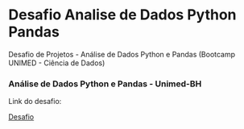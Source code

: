 # Desafio Analise de Dados Python Pandas
Desafio de Projetos - Análise de Dados Python e Pandas (Bootcamp UNIMED - Ciência de Dados)

### Análise de Dados Python e Pandas - Unimed-BH

Link do desafio:

[Desafio](https://github.com/caiocarvalhodev/BOOTCAMP-GERACAO-TECH-UNIMED-BH/blob/main/Desafios%20Iniciais%20-%20UNIMED%20BH/torres.py)
